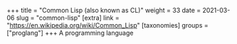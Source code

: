 +++
title = "Common Lisp (also known as CL)"
weight = 33
date = 2021-03-06
slug = "common-lisp"
[extra]
link = "https://en.wikipedia.org/wiki/Common_Lisp"
[taxonomies]
groups = ["proglang"]
+++
A programming language

